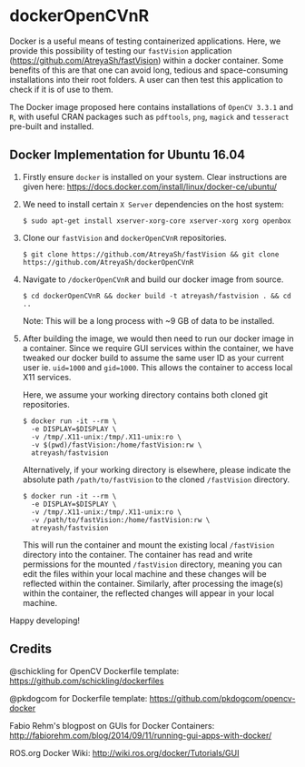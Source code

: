 # dockerOpenCVnR

Docker is a useful means of testing containerized applications. Here, we provide this possibility of testing our `fastVision` application (https://github.com/AtreyaSh/fastVision) within a docker container. Some benefits of this are that one can avoid long, tedious and space-consuming installations into their root folders. A user can then test this application to check if it is of use to them.

The Docker image proposed here contains installations of `OpenCV 3.3.1` and `R`, with useful CRAN packages such as `pdftools`, `png`, `magick` and `tesseract` pre-built and installed.

## Docker Implementation for Ubuntu 16.04

1. Firstly ensure `docker` is installed on your system. Clear instructions are given here: https://docs.docker.com/install/linux/docker-ce/ubuntu/

2. We need to install certain `X Server` dependencies on the host system:

   ```shell
   $ sudo apt-get install xserver-xorg-core xserver-xorg xorg openbox
   ```
   
3. Clone our `fastVision` and `dockerOpenCVnR` repositories.

   ```shell
   $ git clone https://github.com/AtreyaSh/fastVision && git clone https://github.com/AtreyaSh/dockerOpenCVnR
   ```

3. Navigate to `/dockerOpenCVnR` and build our docker image from source.

   ```shell
   $ cd dockerOpenCVnR && docker build -t atreyash/fastvision . && cd ..
   ```

   Note: This will be a long process with ~9 GB of data to be installed.

4. After building the image, we would then need to run our docker image in a container. Since we require GUI services within the container, we have tweaked our docker build to assume the same user ID as your current user ie. `uid=1000` and `gid=1000`.  This allows the container to access local X11 services. 

   Here, we assume your working directory contains both cloned git repositories.

   ```
   $ docker run -it --rm \
     -e DISPLAY=$DISPLAY \
     -v /tmp/.X11-unix:/tmp/.X11-unix:ro \
     -v $(pwd)/fastVision:/home/fastVision:rw \
     atreyash/fastvision
   ```
   
   Alternatively, if your working directory is elsewhere, please indicate the absolute path `/path/to/fastVision` to the cloned `/fastVision` directory.
   
   ```
   $ docker run -it --rm \
     -e DISPLAY=$DISPLAY \
     -v /tmp/.X11-unix:/tmp/.X11-unix:ro \
     -v /path/to/fastVision:/home/fastVision:rw \
     atreyash/fastvision
   ```

   This will run the container and mount the existing local `/fastVision` directory into the container. The container has read and write permissions for the mounted `/fastVision` directory, meaning you can edit the files within your local machine and these changes will be reflected within the container. Similarly, after processing the image(s) within the container, the reflected changes will appear in your local machine.
   
Happy developing!

## Credits

@schickling for OpenCV Dockerfile template: https://github.com/schickling/dockerfiles

@pkdogcom for Dockerfile template: https://github.com/pkdogcom/opencv-docker

Fabio Rehm's blogpost on GUIs for Docker Containers: http://fabiorehm.com/blog/2014/09/11/running-gui-apps-with-docker/

ROS.org Docker Wiki: http://wiki.ros.org/docker/Tutorials/GUI
